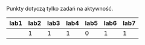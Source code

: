 Punkty dotyczą tylko zadań na aktywność.

| lab1 | lab2 | lab3 | lab4 | lab5 | lab6 | lab7 |
|------|------|------|------|------|------|------|
|      |    1 |    1 |    1 |    0 |    1 |    1 |
